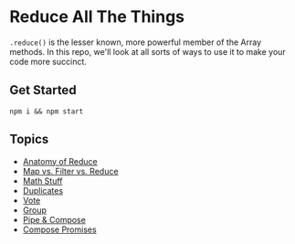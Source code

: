 # Reduce All The Things

`.reduce()` is the lesser known, more powerful member of the Array methods. In this repo, we'll look at all sorts of ways to use it to make your code more succinct.

## Get Started
```
npm i && npm start
```

## Topics

- [Anatomy of Reduce](./01-anatomy-of-reduce.js)
- [Map vs. Filter vs. Reduce](./02-map-filter-reduce.js)
- [Math Stuff](./03-math.js)
- [Duplicates](./04-duplicates.js)
- [Vote](./05-vote.js)
- [Group](./06-group.js)
- [Pipe & Compose](./07-pipe-compose.js)
- [Compose Promises](./08-compose-promises.js)